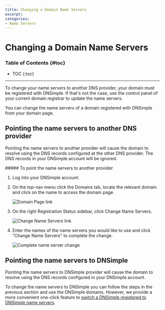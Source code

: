 ```yaml
---
title: Changing a Domain Name Servers
excerpt: 
categories:
- Name Servers
---
```


# Changing a Domain Name Servers

### Table of Contents {#toc}

* TOC
{:toc}

---

To change your name servers to another DNS provider, your domain must be registered with DNSimple. If that's not the case, use the control panel of your current domain registrar to update the name servers.

You can change the name servers of a domain registered with DNSimple from your domain page.

## Pointing the name servers to another DNS provider

Pointing the name servers to another provider will cause the domain to resolve using the DNS records configured at the other DNS provider. The DNS records in your DNSimple account will be ignored.

<div class="steps" markdown="1">
##### To point the name servers to another provider

1.  Log into your DNSimple account.
1.  On the top-nav menu click the <label>Domains</label> tab, locate the relevant domain and click on the name to access the domain page.

    ![Domain Page link](http://cl.ly/image/3P2O3o2D0P15/dnsimple-domains-domain-link.png)

1.  On the right <label>Registration Status</label> sidebar, click <label>Change Name Servers</label>.

    ![Change Name Servers link](http://f.cl.ly/items/3i0Q3N3K1N1L1I3o011F/Image%202013.11.29%209%3A32%3A24%20AM.png)

1.  Enter the names of the name servers you would like to use and click "Change Name Servers" to complete the change.

    ![Complete name server change](http://f.cl.ly/items/0R0Z1l3B1K34473a3I3P/Image%202013.11.29%209%3A33%3A23%20AM.png)

</div>

## Pointing the name servers to DNSimple

Pointing the name servers to DNSimple provider will cause the domain to resolve using the DNS records configured in your DNSimple account.

To change the name servers to DNSimple you can follow the steps in the previous section and use the DNSimple domains. However, we provide a more convenient one-click feature to [switch a DNSimple registered to DNSimple name servers](/articles/delegating-dnsimple-registered/).
